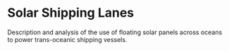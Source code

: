 # Solar Shipping Lanes
Description and analysis of the use of floating solar panels across oceans to power trans-oceanic shipping vessels.
